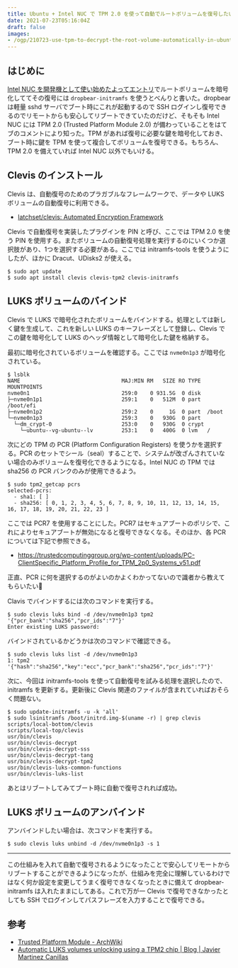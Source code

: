 ```yaml
---
title: Ubuntu + Intel NUC で TPM 2.0 を使って自動でルートボリュームを復号したい
date: 2021-07-23T05:16:04Z
draft: false
images:
- /ogp/210723-use-tpm-to-decrypt-the-root-volume-automatically-in-ubuntu.png
---
```


## はじめに

[Intel NUC を開発機として使い始めたよってエントリ](https://text.superbrothers.dev/210316-using-a-linux-server-as-a-development-environment/)でルートボリュームを暗号化しててその復号には `dropbear-initramfs` を使うとべんりと書いた。dropbear は軽量 sshd サーバでブート時にこれが起動するので SSH ログインし復号できるのでリモートからも安心してリブートできていたのだけど、そもそも Intel NUC には TPM 2.0 (Trusted Platform Module 2.0) が備わっていることをはてブのコメントにより知った。TPM があれば復号に必要な鍵を暗号化しておき、ブート時に鍵を TPM を使って複合してボリュームを復号できる。もちろん、TPM 2.0 を備えていれば Intel NUC 以外でもいける。

## Clevis のインストール

Clevis は、自動復号のためのプラガブルなフレームワークで、データや LUKS ボリュームの自動復号に利用できる。

- [latchset/clevis: Automated Encryption Framework](https://github.com/latchset/clevis)

Clevis で自動復号を実装したプラグインを PIN と呼び、ここでは TPM 2.0 を使う PIN を使用する。またボリュームの自動復号処理を実行するのにいくつか選択肢があり、1つを選択する必要がある。ここでは initramfs-tools を使うようにしたが、ほかに Dracut、UDisks2 が使える。

```
$ sudo apt update
$ sudo apt install clevis clevis-tpm2 clevis-initramfs
```

## LUKS ボリュームのバインド

Clevis で LUKS で暗号化されたボリュームをバインドする。処理としては新しく鍵を生成して、これを新しい LUKS のキーフレーズとして登録し、Clevis でこの鍵を暗号化して LUKS のヘッダ情報として暗号化した鍵を格納する。

最初に暗号化されているボリュームを確認する。ここでは `nvme0n1p3` が暗号化されている。

```
$ lsblk
NAME                                MAJ:MIN RM   SIZE RO TYPE  MOUNTPOINTS
nvme0n1                             259:0    0 931.5G  0 disk
├─nvme0n1p1                         259:1    0   512M  0 part  /boot/efi
├─nvme0n1p2                         259:2    0     1G  0 part  /boot
└─nvme0n1p3                         259:3    0   930G  0 part
  └─dm_crypt-0                      253:0    0   930G  0 crypt
    └─ubuntu--vg-ubuntu--lv         253:1    0   400G  0 lvm   /
```

次にどの TPM の PCR (Platform Configuration Registers) を使うかを選択する。PCR のセットでシール（seal）することで、システムが改ざんされていない場合のみボリュームを復号化できるようになる。Intel NUC の TPM では sha256 の PCR バンクのみが使用できるよう。

```
$ sudo tpm2_getcap pcrs
selected-pcrs:
  - sha1: [ ]
  - sha256: [ 0, 1, 2, 3, 4, 5, 6, 7, 8, 9, 10, 11, 12, 13, 14, 15, 16, 17, 18, 19, 20, 21, 22, 23 ]
```

ここでは PCR7 を使用することにした。PCR7 はセキュアブートのポリシで、これによりセキュアブートが無効になると復号できなくなる。そのほか、各 PCR については下記で参照できる。

- https://trustedcomputinggroup.org/wp-content/uploads/PC-ClientSpecific_Platform_Profile_for_TPM_2p0_Systems_v51.pdf

正直、PCR に何を選択するのがよいのかよくわかってないので識者から教えてもらいたい🥺

Clavis でバインドするには次のコマンドを実行する。

```
$ sudo clevis luks bind -d /dev/nvme0n1p3 tpm2 '{"pcr_bank":"sha256","pcr_ids":"7"}'
Enter existing LUKS password:

```

バインドされているかどうかは次のコマンドで確認できる。

```
$ sudo clevis luks list -d /dev/nvme0n1p3
1: tpm2 '{"hash":"sha256","key":"ecc","pcr_bank":"sha256","pcr_ids":"7"}'
```

次に、今回は initramfs-tools を使って自動復号を試みる処理を選択したので、initramfs を更新する。更新後に Clevis 関連のファイルが含まれていればおそらく問題ない。

```
$ sudo update-initramfs -u -k 'all'
$ sudo lsinitramfs /boot/initrd.img-$(uname -r) | grep clevis
scripts/local-bottom/clevis
scripts/local-top/clevis
usr/bin/clevis
usr/bin/clevis-decrypt
usr/bin/clevis-decrypt-sss
usr/bin/clevis-decrypt-tang
usr/bin/clevis-decrypt-tpm2
usr/bin/clevis-luks-common-functions
usr/bin/clevis-luks-list
```

あとはリブートしてみてブート時に自動で復号されれば成功。

## LUKS ボリュームのアンバインド

アンバインドしたい場合は、次コマンドを実行する。

```
$ sudo clevis luks unbind -d /dev/nvme0n1p3 -s 1
```

---

この仕組みを入れて自動で復号されるようになったことで安心してリモートからリブートすることができるようになったが、仕組みを完全に理解しているわけではなく何か設定を変更してうまく復号できなくなったときに備えて dropbear-initramfs は入れたままにしてある。これで万が一 Clevis で復号できなかったとしても SSH でログインしてパスフレーズを入力することで復号できる。

## 参考

- [Trusted Platform Module \- ArchWiki](https://wiki.archlinux.jp/index.php/Trusted_Platform_Module)
- [Automatic LUKS volumes unlocking using a TPM2 chip \| Blog \| Javier Martinez Canillas](https://blog.dowhile0.org/2017/10/18/automatic-luks-volumes-unlocking-using-a-tpm2-chip/)
